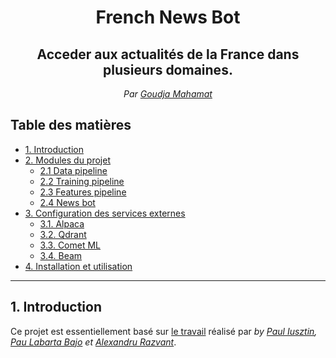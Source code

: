 <div align='center'>
    <h1>French News Bot</h1>
    <h2>Acceder aux actualités de la  France dans plusieurs domaines.</h2>
    <em>Par <a href='https://www.linkedin.com/in/goudja-mahamat'>Goudja Mahamat </a></em>

</div>

## Table des matières
- [1. Introduction](#1-Introduction)
- [2. Modules du projet](#2-Modules-du-projet)
    - [2.1 Data pipeline](#21-Data-pipeline)
    - [2.2 Training pipeline](#22-Training-pipeline)
    - [2.3 Features pipeline](#23-Features-pipeline)
    - [2.4 News bot](#24-News-bot)
- [3. Configuration des services externes](#3-Configuration-des-services-externes)
    - [3.1. Alpaca](#31-alpaca)
    - [3.2. Qdrant](#32-qdrant)
    - [3.3. Comet ML](#33-comet-ml)
    - [3.4. Beam](#34-beam)
- [4. Installation et utilisation](#4-installation-et-utilisation)

-------------------------


## 1. Introduction

Ce projet est essentiellement basé sur [le travail](https://github.com/iusztinpaul/hands-on-llms) réalisé par <i>by <a href="https://github.com/iusztinpaul">Paul Iusztin</a>, <a href="https://github.com/Paulescu">Pau Labarta Bajo</a> et <a href="https://github.com/Joywalker">Alexandru Razvant</a></i>. 
